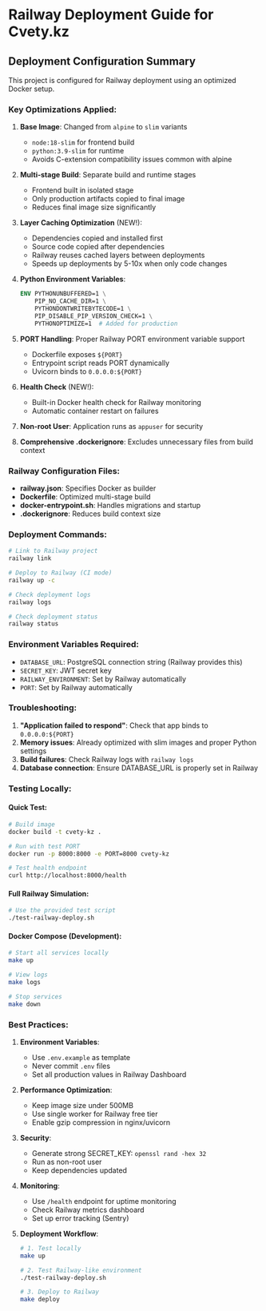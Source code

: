 # Railway Deployment Guide for Cvety.kz

## Deployment Configuration Summary

This project is configured for Railway deployment using an optimized Docker setup.

### Key Optimizations Applied:

1. **Base Image**: Changed from `alpine` to `slim` variants
   - `node:18-slim` for frontend build
   - `python:3.9-slim` for runtime
   - Avoids C-extension compatibility issues common with alpine

2. **Multi-stage Build**: Separate build and runtime stages
   - Frontend built in isolated stage
   - Only production artifacts copied to final image
   - Reduces final image size significantly

3. **Layer Caching Optimization** (NEW!):
   - Dependencies copied and installed first
   - Source code copied after dependencies
   - Railway reuses cached layers between deployments
   - Speeds up deployments by 5-10x when only code changes

4. **Python Environment Variables**:
   ```dockerfile
   ENV PYTHONUNBUFFERED=1 \
       PIP_NO_CACHE_DIR=1 \
       PYTHONDONTWRITEBYTECODE=1 \
       PIP_DISABLE_PIP_VERSION_CHECK=1 \
       PYTHONOPTIMIZE=1  # Added for production
   ```

5. **PORT Handling**: Proper Railway PORT environment variable support
   - Dockerfile exposes `${PORT}`
   - Entrypoint script reads PORT dynamically
   - Uvicorn binds to `0.0.0.0:${PORT}`

6. **Health Check** (NEW!):
   - Built-in Docker health check for Railway monitoring
   - Automatic container restart on failures

7. **Non-root User**: Application runs as `appuser` for security

8. **Comprehensive .dockerignore**: Excludes unnecessary files from build context

### Railway Configuration Files:

- **railway.json**: Specifies Docker as builder
- **Dockerfile**: Optimized multi-stage build
- **docker-entrypoint.sh**: Handles migrations and startup
- **.dockerignore**: Reduces build context size

### Deployment Commands:

```bash
# Link to Railway project
railway link

# Deploy to Railway (CI mode)
railway up -c

# Check deployment logs
railway logs

# Check deployment status
railway status
```

### Environment Variables Required:

- `DATABASE_URL`: PostgreSQL connection string (Railway provides this)
- `SECRET_KEY`: JWT secret key
- `RAILWAY_ENVIRONMENT`: Set by Railway automatically
- `PORT`: Set by Railway automatically

### Troubleshooting:

1. **"Application failed to respond"**: Check that app binds to `0.0.0.0:${PORT}`
2. **Memory issues**: Already optimized with slim images and proper Python settings
3. **Build failures**: Check Railway logs with `railway logs`
4. **Database connection**: Ensure DATABASE_URL is properly set in Railway

### Testing Locally:

#### Quick Test:
```bash
# Build image
docker build -t cvety-kz .

# Run with test PORT
docker run -p 8000:8000 -e PORT=8000 cvety-kz

# Test health endpoint
curl http://localhost:8000/health
```

#### Full Railway Simulation:
```bash
# Use the provided test script
./test-railway-deploy.sh
```

#### Docker Compose (Development):
```bash
# Start all services locally
make up

# View logs
make logs

# Stop services
make down
```

### Best Practices:

1. **Environment Variables**:
   - Use `.env.example` as template
   - Never commit `.env` files
   - Set all production values in Railway Dashboard

2. **Performance Optimization**:
   - Keep image size under 500MB
   - Use single worker for Railway free tier
   - Enable gzip compression in nginx/uvicorn

3. **Security**:
   - Generate strong SECRET_KEY: `openssl rand -hex 32`
   - Run as non-root user
   - Keep dependencies updated

4. **Monitoring**:
   - Use `/health` endpoint for uptime monitoring
   - Check Railway metrics dashboard
   - Set up error tracking (Sentry)

5. **Deployment Workflow**:
   ```bash
   # 1. Test locally
   make up
   
   # 2. Test Railway-like environment
   ./test-railway-deploy.sh
   
   # 3. Deploy to Railway
   make deploy
   ```